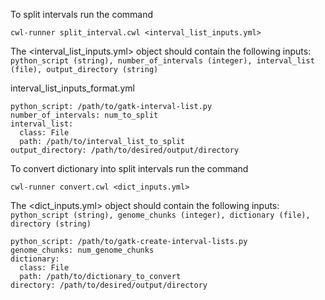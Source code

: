 To split intervals run the command
```
cwl-runner split_interval.cwl <interval_list_inputs.yml>
```
The <interval_list_inputs.yml> object should contain the following inputs:
`python_script (string), number_of_intervals (integer), interval_list (file), output_directory (string)`

interval_list_inputs_format.yml

```
python_script: /path/to/gatk-interval-list.py
number_of_intervals: num_to_split
interval_list:
  class: File
  path: /path/to/interval_list_to_split
output_directory: /path/to/desired/output/directory
```

To convert dictionary into split intervals run the command

```
cwl-runner convert.cwl <dict_inputs.yml>
```

The <dict_inputs.yml> object should contain the following inputs:
`python_script (string), genome_chunks (integer), dictionary (file), directory (string)`

```
python_script: /path/to/gatk-create-interval-lists.py
genome_chunks: num_genome_chunks
dictionary:
  class: File
  path: /path/to/dictionary_to_convert
directory: /path/to/desired/output/directory
```
